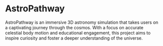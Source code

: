 # AstroPathway
AstroPathway is an immersive 3D astronomy simulation that takes users on a captivating journey through the cosmos. With a focus on accurate celestial body motion and educational engagement, this project aims to inspire curiosity and foster a deeper understanding of the universe.
